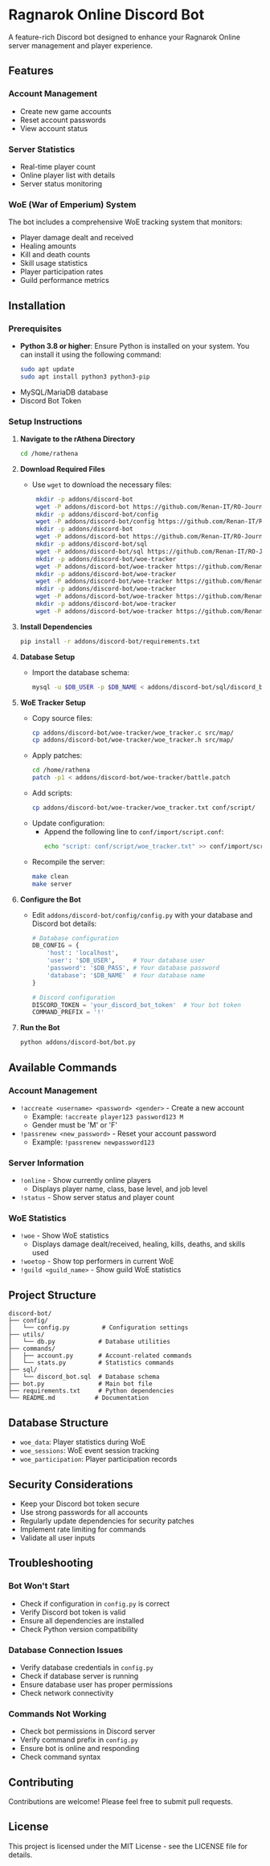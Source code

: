 # Ragnarok Online Discord Bot

A feature-rich Discord bot designed to enhance your Ragnarok Online server management and player experience.

## Features

### Account Management
- Create new game accounts
- Reset account passwords
- View account status

### Server Statistics
- Real-time player count
- Online player list with details
- Server status monitoring

### WoE (War of Emperium) System
The bot includes a comprehensive WoE tracking system that monitors:
- Player damage dealt and received
- Healing amounts
- Kill and death counts
- Skill usage statistics
- Player participation rates
- Guild performance metrics

## Installation

### Prerequisites
- **Python 3.8 or higher**: Ensure Python is installed on your system. You can install it using the following command:
  ```bash
  sudo apt update
  sudo apt install python3 python3-pip
  ```
- MySQL/MariaDB database
- Discord Bot Token

### Setup Instructions

1. **Navigate to the rAthena Directory**
   ```bash
   cd /home/rathena
   ```

2. **Download Required Files**
   - Use `wget` to download the necessary files:
     ```bash
      mkdir -p addons/discord-bot
      wget -P addons/discord-bot https://github.com/Renan-IT/RO-Journey-Server-and-Client/raw/main/addons/discord-bot/requirements.txt
      mkdir -p addons/discord-bot/config
      wget -P addons/discord-bot/config https://github.com/Renan-IT/RO-Journey-Server-and-Client/raw/main/addons/discord-bot/config/config.py
      mkdir -p addons/discord-bot
      wget -P addons/discord-bot https://github.com/Renan-IT/RO-Journey-Server-and-Client/raw/main/addons/discord-bot/bot.py
      mkdir -p addons/discord-bot/sql
      wget -P addons/discord-bot/sql https://github.com/Renan-IT/RO-Journey-Server-and-Client/raw/main/addons/discord-bot/sql/discord_bot.sql
      mkdir -p addons/discord-bot/woe-tracker
      wget -P addons/discord-bot/woe-tracker https://github.com/Renan-IT/RO-Journey-Server-and-Client/raw/main/addons/discord-bot/woe-tracker/woe_tracker.c
      mkdir -p addons/discord-bot/woe-tracker
      wget -P addons/discord-bot/woe-tracker https://github.com/Renan-IT/RO-Journey-Server-and-Client/raw/main/addons/discord-bot/woe-tracker/woe_tracker.h
      mkdir -p addons/discord-bot/woe-tracker
      wget -P addons/discord-bot/woe-tracker https://github.com/Renan-IT/RO-Journey-Server-and-Client/raw/main/addons/discord-bot/woe-tracker/woe_tracker.txt
      mkdir -p addons/discord-bot/woe-tracker
      wget -P addons/discord-bot/woe-tracker https://github.com/Renan-IT/RO-Journey-Server-and-Client/raw/main/addons/discord-bot/woe-tracker/battle.patch
     ```

3. **Install Dependencies**
   ```bash
   pip install -r addons/discord-bot/requirements.txt
   ```

4. **Database Setup**
   - Import the database schema:
     ```bash
     mysql -u $DB_USER -p $DB_NAME < addons/discord-bot/sql/discord_bot.sql
     ```

5. **WoE Tracker Setup**
   - Copy source files:
     ```bash
     cp addons/discord-bot/woe-tracker/woe_tracker.c src/map/
     cp addons/discord-bot/woe-tracker/woe_tracker.h src/map/
     ```
   - Apply patches:
     ```bash
     cd /home/rathena
     patch -p1 < addons/discord-bot/woe-tracker/battle.patch
     ```
   - Add scripts:
     ```bash
     cp addons/discord-bot/woe-tracker/woe_tracker.txt conf/script/
     ```
   - Update configuration:
     - Append the following line to `conf/import/script.conf`:
       ```bash
       echo "script: conf/script/woe_tracker.txt" >> conf/import/script.conf
       ```
   - Recompile the server:
     ```bash
     make clean
     make server
     ```

6. **Configure the Bot**
   - Edit `addons/discord-bot/config/config.py` with your database and Discord bot details:
     ```python
     # Database configuration
     DB_CONFIG = {
         'host': 'localhost',
         'user': '$DB_USER',     # Your database user
         'password': '$DB_PASS', # Your database password
         'database': '$DB_NAME'  # Your database name
     }

     # Discord configuration
     DISCORD_TOKEN = 'your_discord_bot_token'  # Your bot token
     COMMAND_PREFIX = '!'
     ```

7. **Run the Bot**
   ```bash
   python addons/discord-bot/bot.py
   ```

## Available Commands

### Account Management
- `!accreate <username> <password> <gender>` - Create a new account
  - Example: `!accreate player123 password123 M`
  - Gender must be 'M' or 'F'
- `!passrenew <new_password>` - Reset your account password
  - Example: `!passrenew newpassword123`

### Server Information
- `!online` - Show currently online players
  - Displays player name, class, base level, and job level
- `!status` - Show server status and player count

### WoE Statistics
- `!woe` - Show WoE statistics
  - Displays damage dealt/received, healing, kills, deaths, and skills used
- `!woetop` - Show top performers in current WoE
- `!guild <guild_name>` - Show guild WoE statistics

## Project Structure
```
discord-bot/
├── config/
│   └── config.py         # Configuration settings
├── utils/
│   └── db.py            # Database utilities
├── commands/
│   ├── account.py       # Account-related commands
│   └── stats.py         # Statistics commands
├── sql/
│   └── discord_bot.sql  # Database schema
├── bot.py               # Main bot file
├── requirements.txt     # Python dependencies
└── README.md           # Documentation
```

## Database Structure
- `woe_data`: Player statistics during WoE
- `woe_sessions`: WoE event session tracking
- `woe_participation`: Player participation records

## Security Considerations
- Keep your Discord bot token secure
- Use strong passwords for all accounts
- Regularly update dependencies for security patches
- Implement rate limiting for commands
- Validate all user inputs

## Troubleshooting

### Bot Won't Start
- Check if configuration in `config.py` is correct
- Verify Discord bot token is valid
- Ensure all dependencies are installed
- Check Python version compatibility

### Database Connection Issues
- Verify database credentials in `config.py`
- Check if database server is running
- Ensure database user has proper permissions
- Check network connectivity

### Commands Not Working
- Check bot permissions in Discord server
- Verify command prefix in `config.py`
- Ensure bot is online and responding
- Check command syntax

## Contributing
Contributions are welcome! Please feel free to submit pull requests.

## License
This project is licensed under the MIT License - see the LICENSE file for details.
